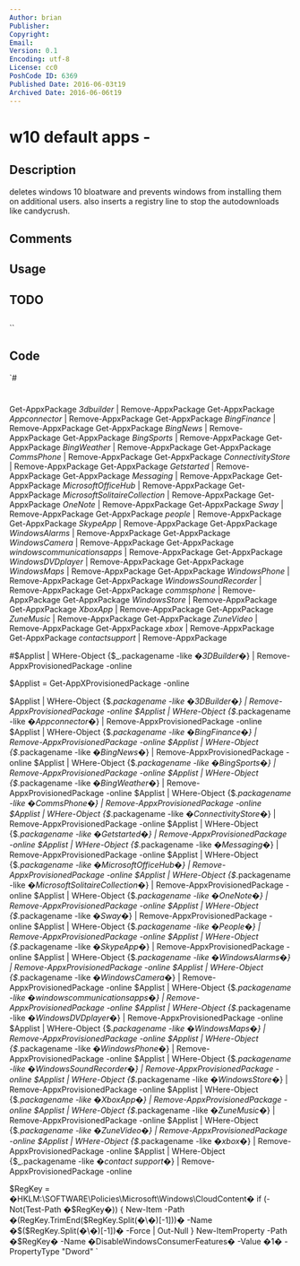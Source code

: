 ```yaml
---
Author: brian
Publisher: 
Copyright: 
Email: 
Version: 0.1
Encoding: utf-8
License: cc0
PoshCode ID: 6369
Published Date: 2016-06-03t19
Archived Date: 2016-06-06t19
---
```


# w10 default apps - 

## Description

deletes windows 10 bloatware and prevents windows from installing them on additional users.  also inserts a registry line to stop the autodownloads like candycrush.

## Comments



## Usage



## TODO



## 

``

## Code

`#
 #
 
 Get-AppxPackage *3dbuilder* | Remove-AppxPackage
 Get-AppxPackage *Appconnector* | Remove-AppxPackage
 Get-AppxPackage *BingFinance* | Remove-AppxPackage
 Get-AppxPackage *BingNews* | Remove-AppxPackage
 Get-AppxPackage *BingSports* | Remove-AppxPackage
 Get-AppxPackage *BingWeather* | Remove-AppxPackage
 Get-AppxPackage *CommsPhone* | Remove-AppxPackage
 Get-AppxPackage *ConnectivityStore* | Remove-AppxPackage
 Get-AppxPackage *Getstarted* | Remove-AppxPackage
 Get-AppxPackage *Messaging* | Remove-AppxPackage
 Get-AppxPackage *MicrosoftOfficeHub* | Remove-AppxPackage
 Get-AppxPackage *MicrosoftSolitaireCollection* | Remove-AppxPackage
 Get-AppxPackage *OneNote* | Remove-AppxPackage
 Get-AppxPackage *Sway* | Remove-AppxPackage
 Get-AppxPackage *people* | Remove-AppxPackage
 Get-AppxPackage *SkypeApp* | Remove-AppxPackage
 Get-AppxPackage *WindowsAlarms* | Remove-AppxPackage
 Get-AppxPackage *WindowsCamera* | Remove-AppxPackage
 Get-AppxPackage *windowscommunicationsapps* | Remove-AppxPackage
 Get-AppxPackage *WindowsDVDplayer* | Remove-AppxPackage
 Get-AppxPackage *WindowsMaps* | Remove-AppxPackage
 Get-AppxPackage *WindowsPhone* | Remove-AppxPackage
 Get-AppxPackage *WindowsSoundRecorder* | Remove-AppxPackage
 Get-AppxPackage *commsphone* | Remove-AppxPackage
 Get-AppxPackage *WindowsStore* | Remove-AppxPackage
 Get-AppxPackage *XboxApp* | Remove-AppxPackage
 Get-AppxPackage *ZuneMusic* | Remove-AppxPackage
 Get-AppxPackage *ZuneVideo* | Remove-AppxPackage
 Get-AppxPackage *xbox* | Remove-AppxPackage
 Get-AppxPackage *contactsupport* | Remove-AppxPackage
 
 #$Applist | WHere-Object {$_.packagename -like �*3DBuilder*�} | Remove-AppxProvisionedPackage -online
 
 $Applist = Get-AppXProvisionedPackage -online
 
 $Applist | WHere-Object {$_.packagename -like �*3DBuilder*�} | Remove-AppxProvisionedPackage -online
 $Applist | WHere-Object {$_.packagename -like �*Appconnector*�} | Remove-AppxProvisionedPackage -online
 $Applist | WHere-Object {$_.packagename -like �*BingFinance*�} | Remove-AppxProvisionedPackage -online
 $Applist | WHere-Object {$_.packagename -like �*BingNews*�} | Remove-AppxProvisionedPackage -online
 $Applist | WHere-Object {$_.packagename -like �*BingSports*�} | Remove-AppxProvisionedPackage -online
 $Applist | WHere-Object {$_.packagename -like �*BingWeather*�} | Remove-AppxProvisionedPackage -online
 $Applist | WHere-Object {$_.packagename -like �*CommsPhone*�} | Remove-AppxProvisionedPackage -online
 $Applist | WHere-Object {$_.packagename -like �*ConnectivityStore*�} | Remove-AppxProvisionedPackage -online
 $Applist | WHere-Object {$_.packagename -like �*Getstarted*�} | Remove-AppxProvisionedPackage -online
 $Applist | WHere-Object {$_.packagename -like �*Messaging*�} | Remove-AppxProvisionedPackage -online
 $Applist | WHere-Object {$_.packagename -like �*MicrosoftOfficeHub*�} | Remove-AppxProvisionedPackage -online
 $Applist | WHere-Object {$_.packagename -like �*MicrosoftSolitaireCollection*�} | Remove-AppxProvisionedPackage -online
 $Applist | WHere-Object {$_.packagename -like �*OneNote*�} | Remove-AppxProvisionedPackage -online
 $Applist | WHere-Object {$_.packagename -like �*Sway*�} | Remove-AppxProvisionedPackage -online
 $Applist | WHere-Object {$_.packagename -like �*People*�} | Remove-AppxProvisionedPackage -online
 $Applist | WHere-Object {$_.packagename -like �*SkypeApp*�} | Remove-AppxProvisionedPackage -online
 $Applist | WHere-Object {$_.packagename -like �*WindowsAlarms*�} | Remove-AppxProvisionedPackage -online
 $Applist | WHere-Object {$_.packagename -like �*WindowsCamera*�} | Remove-AppxProvisionedPackage -online
 $Applist | WHere-Object {$_.packagename -like �*windowscommunicationsapps*�} | Remove-AppxProvisionedPackage -online
 $Applist | WHere-Object {$_.packagename -like �*WindowsDVDplayer*�} | Remove-AppxProvisionedPackage -online
 $Applist | WHere-Object {$_.packagename -like �*WindowsMaps*�} | Remove-AppxProvisionedPackage -online
 $Applist | WHere-Object {$_.packagename -like �*WindowsPhone*�} | Remove-AppxProvisionedPackage -online
 $Applist | WHere-Object {$_.packagename -like �*WindowsSoundRecorder*�} | Remove-AppxProvisionedPackage -online
 $Applist | WHere-Object {$_.packagename -like �*WindowsStore*�} | Remove-AppxProvisionedPackage -online
 $Applist | WHere-Object {$_.packagename -like �*XboxApp*�} | Remove-AppxProvisionedPackage -online
 $Applist | WHere-Object {$_.packagename -like �*ZuneMusic*�} | Remove-AppxProvisionedPackage -online
 $Applist | WHere-Object {$_.packagename -like �*ZuneVideo*�} | Remove-AppxProvisionedPackage -online
 $Applist | WHere-Object {$_.packagename -like �*xbox*�} | Remove-AppxProvisionedPackage -online
 $Applist | WHere-Object {$_.packagename -like �*contact support*�} | Remove-AppxProvisionedPackage -online
 
 
 $RegKey = �HKLM:\SOFTWARE\Policies\Microsoft\Windows\CloudContent�
 if (-Not(Test-Path �$RegKey�)) {
 New-Item -Path �$($RegKey.TrimEnd($RegKey.Split(�\�)[-1]))� -Name �$($RegKey.Split(�\�)[-1])� -Force | Out-Null
 }
 New-ItemProperty -Path �$RegKey� -Name �DisableWindowsConsumerFeatures� -Value �1� -PropertyType "Dword"
`

